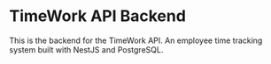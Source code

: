 # TimeWork API Backend

This is the backend for the TimeWork API. An employee time tracking system built with NestJS and PostgreSQL.